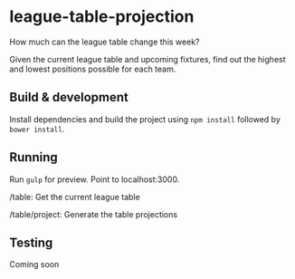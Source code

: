 # league-table-projection
How much can the league table change this week?

Given the current league table and upcoming fixtures, find out the highest and lowest positions possible for each team.

## Build & development

Install dependencies and build the project using `npm install` followed by `bower install`.

## Running

Run `gulp` for preview. Point to localhost:3000.

/table: Get the current league table

/table/project: Generate the table projections

## Testing

Coming soon
